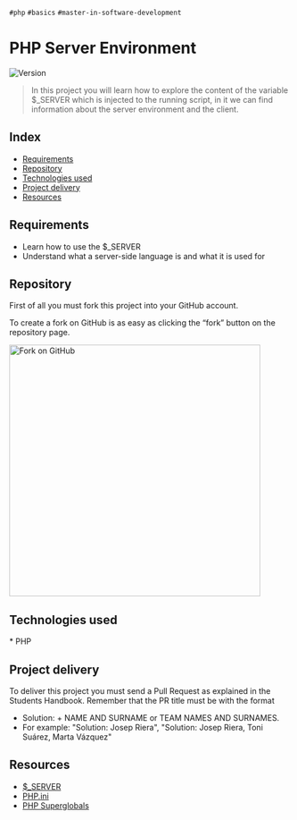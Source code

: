 `#php` `#basics` `#master-in-software-development`

# PHP Server Environment <!-- omit in toc -->

<p>
  <img alt="Version" src="https://img.shields.io/badge/version-1.0-blue.svg?cacheSeconds=2592000" />
</p>

> In this project you will learn how to explore the content of the variable $_SERVER which is injected to the running script, in it we can find information about the server environment and the client.

## Index <!-- omit in toc -->

- [Requirements](#requirements)
- [Repository](#repository)
- [Technologies used](#technologies-used)
- [Project delivery](#project-delivery)
- [Resources](#resources)

## Requirements

- Learn how to use the $_SERVER
- Understand what a server-side language is and what it is used for

## Repository

First of all you must fork this project into your GitHub account.

To create a fork on GitHub is as easy as clicking the “fork” button on the repository page.

<img src="https://docs.github.com/assets/cb-23088/images/help/repository/fork_button.png" alt="Fork on GitHub" width='450'>

## Technologies used

\* PHP

## Project delivery

To deliver this project you must send a Pull Request as explained in the Students Handbook. Remember that the PR title must be with the format 
- Solution: + NAME AND SURNAME or TEAM NAMES AND SURNAMES.
- For example: "Solution: Josep Riera", "Solution: Josep Riera, Toni Suárez, Marta Vázquez"

## Resources

- [$_SERVER](https://www.php.net/manual/en/reserved.variables.server.php)
- [PHP.ini](https://www.php.net/manual/es/configuration.file.php)
- [PHP Superglobals](https://code.tutsplus.com/es/tutorials/php-superglobals-explained-with-cheatsheet--cms-36598)
